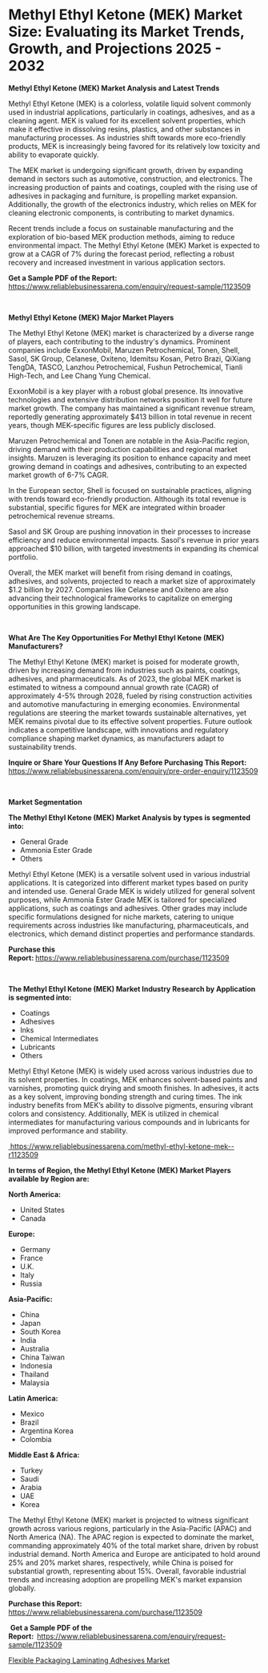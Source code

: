<p><h1>Methyl Ethyl Ketone (MEK) Market Size: Evaluating its Market Trends, Growth, and Projections 2025 - 2032</h1></p><p><strong>Methyl Ethyl Ketone (MEK) Market Analysis and Latest Trends</strong></p>
<p><p>Methyl Ethyl Ketone (MEK) is a colorless, volatile liquid solvent commonly used in industrial applications, particularly in coatings, adhesives, and as a cleaning agent. MEK is valued for its excellent solvent properties, which make it effective in dissolving resins, plastics, and other substances in manufacturing processes. As industries shift towards more eco-friendly products, MEK is increasingly being favored for its relatively low toxicity and ability to evaporate quickly.</p><p>The MEK market is undergoing significant growth, driven by expanding demand in sectors such as automotive, construction, and electronics. The increasing production of paints and coatings, coupled with the rising use of adhesives in packaging and furniture, is propelling market expansion. Additionally, the growth of the electronics industry, which relies on MEK for cleaning electronic components, is contributing to market dynamics.</p><p>Recent trends include a focus on sustainable manufacturing and the exploration of bio-based MEK production methods, aiming to reduce environmental impact. The Methyl Ethyl Ketone (MEK) Market is expected to grow at a CAGR of 7% during the forecast period, reflecting a robust recovery and increased investment in various application sectors.</p></p>
<p><strong>Get a Sample PDF of the Report:&nbsp;</strong> <a href="https://www.reliablebusinessarena.com/enquiry/request-sample/1123509?utm_campaign=3015&utm_medium=2&utm_source=Github&utm_content=ia&utm_term=04042025&utm_id=methyl-ethyl-ketone-mek">https://www.reliablebusinessarena.com/enquiry/request-sample/1123509</a></p>
<p>&nbsp;</p>
<p><strong>Methyl Ethyl Ketone (MEK) Major Market Players</strong></p>
<p><p>The Methyl Ethyl Ketone (MEK) market is characterized by a diverse range of players, each contributing to the industry's dynamics. Prominent companies include ExxonMobil, Maruzen Petrochemical, Tonen, Shell, Sasol, SK Group, Celanese, Oxiteno, Idemitsu Kosan, Petro Brazi, QiXiang TengDA, TASCO, Lanzhou Petrochemical, Fushun Petrochemical, Tianli High-Tech, and Lee Chang Yung Chemical.</p><p>ExxonMobil is a key player with a robust global presence. Its innovative technologies and extensive distribution networks position it well for future market growth. The company has maintained a significant revenue stream, reportedly generating approximately $413 billion in total revenue in recent years, though MEK-specific figures are less publicly disclosed.</p><p>Maruzen Petrochemical and Tonen are notable in the Asia-Pacific region, driving demand with their production capabilities and regional market insights. Maruzen is leveraging its position to enhance capacity and meet growing demand in coatings and adhesives, contributing to an expected market growth of 6-7% CAGR.</p><p>In the European sector, Shell is focused on sustainable practices, aligning with trends toward eco-friendly production. Although its total revenue is substantial, specific figures for MEK are integrated within broader petrochemical revenue streams.</p><p>Sasol and SK Group are pushing innovation in their processes to increase efficiency and reduce environmental impacts. Sasol's revenue in prior years approached $10 billion, with targeted investments in expanding its chemical portfolio.</p><p>Overall, the MEK market will benefit from rising demand in coatings, adhesives, and solvents, projected to reach a market size of approximately $1.2 billion by 2027. Companies like Celanese and Oxiteno are also advancing their technological frameworks to capitalize on emerging opportunities in this growing landscape.</p></p>
<p>&nbsp;</p>
<p><strong>What Are The Key Opportunities For Methyl Ethyl Ketone (MEK) Manufacturers?</strong></p>
<p><p>The Methyl Ethyl Ketone (MEK) market is poised for moderate growth, driven by increasing demand from industries such as paints, coatings, adhesives, and pharmaceuticals. As of 2023, the global MEK market is estimated to witness a compound annual growth rate (CAGR) of approximately 4-5% through 2028, fueled by rising construction activities and automotive manufacturing in emerging economies. Environmental regulations are steering the market towards sustainable alternatives, yet MEK remains pivotal due to its effective solvent properties. Future outlook indicates a competitive landscape, with innovations and regulatory compliance shaping market dynamics, as manufacturers adapt to sustainability trends.</p></p>
<p><strong>Inquire or Share Your Questions If Any Before Purchasing This Report:</strong> <a href="https://www.reliablebusinessarena.com/enquiry/pre-order-enquiry/1123509?utm_campaign=3015&utm_medium=2&utm_source=Github&utm_content=ia&utm_term=04042025&utm_id=methyl-ethyl-ketone-mek">https://www.reliablebusinessarena.com/enquiry/pre-order-enquiry/1123509</a></p>
<p>&nbsp;</p>
<p><strong>Market Segmentation</strong></p>
<p><strong>The Methyl Ethyl Ketone (MEK) Market Analysis by types is segmented into:</strong></p>
<p><ul><li>General Grade</li><li>Ammonia Ester Grade</li><li>Others</li></ul></p>
<p><p>Methyl Ethyl Ketone (MEK) is a versatile solvent used in various industrial applications. It is categorized into different market types based on purity and intended use. General Grade MEK is widely utilized for general solvent purposes, while Ammonia Ester Grade MEK is tailored for specialized applications, such as coatings and adhesives. Other grades may include specific formulations designed for niche markets, catering to unique requirements across industries like manufacturing, pharmaceuticals, and electronics, which demand distinct properties and performance standards.</p></p>
<p><strong>Purchase this Report:&nbsp;</strong><a href="https://www.reliablebusinessarena.com/purchase/1123509?utm_campaign=3015&utm_medium=2&utm_source=Github&utm_content=ia&utm_term=04042025&utm_id=methyl-ethyl-ketone-mek">https://www.reliablebusinessarena.com/purchase/1123509</a></p>
<p>&nbsp;</p>
<p><strong>The Methyl Ethyl Ketone (MEK) Market Industry Research by Application is segmented into:</strong></p>
<p><ul><li>Coatings</li><li>Adhesives</li><li>Inks</li><li>Chemical Intermediates</li><li>Lubricants</li><li>Others</li></ul></p>
<p><p>Methyl Ethyl Ketone (MEK) is widely used across various industries due to its solvent properties. In coatings, MEK enhances solvent-based paints and varnishes, promoting quick drying and smooth finishes. In adhesives, it acts as a key solvent, improving bonding strength and curing times. The ink industry benefits from MEK’s ability to dissolve pigments, ensuring vibrant colors and consistency. Additionally, MEK is utilized in chemical intermediates for manufacturing various compounds and in lubricants for improved performance and stability.</p></p>
<p><a href="https://www.reliablebusinessarena.com/methyl-ethyl-ketone-mek--r1123509?utm_campaign=3015&utm_medium=2&utm_source=Github&utm_content=ia&utm_term=04042025&utm_id=methyl-ethyl-ketone-mek">&nbsp;https://www.reliablebusinessarena.com/methyl-ethyl-ketone-mek--r1123509</a></p>
<p><strong>In terms of Region, the Methyl Ethyl Ketone (MEK) Market Players available by Region are:</strong></p>
<p>
    <p> <strong> North America: </strong>
        <ul>
            <li>United States</li>
            <li>Canada</li>
        </ul>
        </p> 
    <p> <strong> Europe: </strong>
        <ul>
            <li>Germany</li>
            <li>France</li>
            <li>U.K.</li>
            <li>Italy</li>
            <li>Russia</li>
        </ul>
        </p> 
    <p> <strong> Asia-Pacific: </strong>
        <ul>
            <li>China</li>
            <li>Japan</li>
            <li>South Korea</li>
            <li>India</li>
            <li>Australia</li>
            <li>China Taiwan</li>
            <li>Indonesia</li>
            <li>Thailand</li>
            <li>Malaysia</li>
        </ul>
        </p> 
    <p> <strong> Latin America: </strong>
        <ul>
            <li>Mexico</li>
            <li>Brazil</li>
            <li>Argentina Korea</li>
            <li>Colombia</li>
        </ul>
        </p> 
    <p> <strong> Middle East & Africa: </strong>
        <ul>
            <li>Turkey</li>
            <li>Saudi</li>
            <li>Arabia</li>
            <li>UAE</li>
            <li>Korea</li>
        </ul>
    </p>
    </p>
<p><p>The Methyl Ethyl Ketone (MEK) market is projected to witness significant growth across various regions, particularly in the Asia-Pacific (APAC) and North America (NA). The APAC region is expected to dominate the market, commanding approximately 40% of the total market share, driven by robust industrial demand. North America and Europe are anticipated to hold around 25% and 20% market shares, respectively, while China is poised for substantial growth, representing about 15%. Overall, favorable industrial trends and increasing adoption are propelling MEK's market expansion globally.</p></p>
<p><strong>Purchase this Report: </strong><a href="https://www.reliablebusinessarena.com/purchase/1123509?utm_campaign=3015&utm_medium=2&utm_source=Github&utm_content=ia&utm_term=04042025&utm_id=methyl-ethyl-ketone-mek">https://www.reliablebusinessarena.com/purchase/1123509</a></p>
<p>&nbsp;<strong>Get a Sample PDF of the Report:&nbsp;&nbsp;</strong><a href="https://www.reliablebusinessarena.com/enquiry/request-sample/1123509?utm_campaign=3015&utm_medium=2&utm_source=Github&utm_content=ia&utm_term=04042025&utm_id=methyl-ethyl-ketone-mek">https://www.reliablebusinessarena.com/enquiry/request-sample/1123509</a></p>
<p><strong></strong></p>
<p><p><a href="https://github.com/voigttyagi/Market-Research-Report-List-1/blob/main/flexible-packaging-laminating-adhesives-market.md?utm_campaign=3015&utm_medium=2&utm_source=Github&utm_content=ia&utm_term=04042025&utm_id=methyl-ethyl-ketone-mek">Flexible Packaging Laminating Adhesives Market</a></p></p>